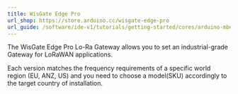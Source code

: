 ```yaml
---
title: WisGate Edge Pro
url_shop: https://store.arduino.cc/wisgate-edge-pro
url_guide: /software/ide-v1/tutorials/getting-started/cores/arduino-mbed_portenta
---
```


The WisGate Edge Pro Lo-Ra Gateway allows you to set an industrial-grade Gateway for LoRaWAN applications.

Each version matches the frequency requirements of a specific world region (EU, ANZ, US) and you need to choose a model(SKU) accordingly to the target country of installation.